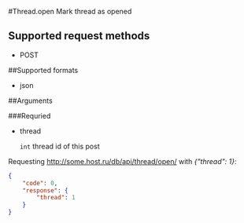 #Thread.open
Mark thread as opened

## Supported request methods 
* POST

##Supported formats
* json

##Arguments


###Requried
* thread

   ```int``` thread id of this post


Requesting http://some.host.ru/db/api/thread/open/ with *{"thread": 1}*:
```json
{
    "code": 0,
    "response": {
        "thread": 1
    }
}
```
